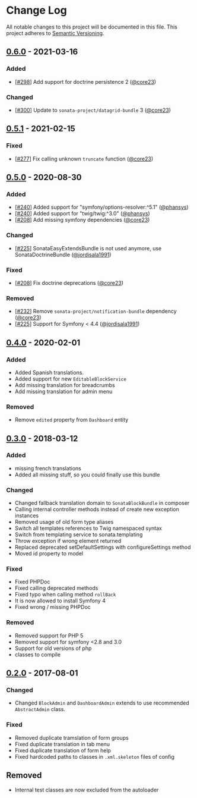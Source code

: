 # Change Log
All notable changes to this project will be documented in this file.
This project adheres to [Semantic Versioning](http://semver.org/).

## [0.6.0](https://github.com/sonata-project/SonataDashboardBundle/compare/0.5.1...0.6.0) - 2021-03-16
### Added
- [[#298](https://github.com/sonata-project/SonataDashboardBundle/pull/298)] Add support for doctrine persistence 2 ([@core23](https://github.com/core23))

### Changed
- [[#300](https://github.com/sonata-project/SonataDashboardBundle/pull/300)] Update to `sonata-project/datagrid-bundle` 3 ([@core23](https://github.com/core23))

## [0.5.1](https://github.com/sonata-project/SonataDashboardBundle/compare/0.5.0...0.5.1) - 2021-02-15
### Fixed
- [[#277](https://github.com/sonata-project/SonataDashboardBundle/pull/277)] Fix calling unknown `truncate` function ([@core23](https://github.com/core23))

## [0.5.0](https://github.com/sonata-project/SonataDashboardBundle/compare/0.4.0...0.5.0) - 2020-08-30
### Added
- [[#240](https://github.com/sonata-project/SonataDashboardBundle/pull/240)] Added support for "symfony/options-resolver:^5.1" ([@phansys](https://github.com/phansys))
- [[#240](https://github.com/sonata-project/SonataDashboardBundle/pull/240)] Added support for "twig/twig:^3.0" ([@phansys](https://github.com/phansys))
- [[#208](https://github.com/sonata-project/SonataDashboardBundle/pull/208)] Add missing symfony dependencies ([@core23](https://github.com/core23))

### Changed
- [[#225](https://github.com/sonata-project/SonataDashboardBundle/pull/225)] SonataEasyExtendsBundle is not used anymore, use SonataDoctrineBundle ([@jordisala1991](https://github.com/jordisala1991))

### Fixed
- [[#208](https://github.com/sonata-project/SonataDashboardBundle/pull/208)] Fix doctrine deprecations ([@core23](https://github.com/core23))

### Removed
- [[#232](https://github.com/sonata-project/SonataDashboardBundle/pull/232)] Remove `sonata-project/notification-bundle` dependency ([@core23](https://github.com/core23))
- [[#225](https://github.com/sonata-project/SonataDashboardBundle/pull/225)] Support for Symfony < 4.4 ([@jordisala1991](https://github.com/jordisala1991))

## [0.4.0](https://github.com/sonata-project/SonataDashboardBundle/compare/0.3.0...0.4.0) - 2020-02-01
### Added
- Added Spanish translations.
- Added support for new `EditableBlockService`
- Add missing translation for breadcrumbs
- Add missing translation for admin menu

### Removed
- Remove `edited` property from `Dashboard` entity

## [0.3.0](https://github.com/sonata-project/SonataMediaBundle/compare/0.2.0...0.3.0) - 2018-03-12
### Added
- missing french translations
- Added all missing stuff, so you could finally use this bundle

### Changed
- Changed fallback translation domain to `SonataBlockBundle` in composer
- Calling internal controller methods instead of create new exception instances
- Removed usage of old form type aliases
- Switch all templates references to Twig namespaced syntax
- Switch from templating service to sonata.templating
- Throw exception if wrong element returned
- Replaced deprecated setDefaultSettings with configureSettings method
- Moved id property to model

### Fixed
- Fixed PHPDoc
- Fixed calling deprecated methods
- Fixed typo when calling method `rollBack`
- It is now allowed to install Symfony 4
- Fixed wrong / missing PHPDoc

### Removed
- Removed support for PHP 5
- Removed support for symfony <2.8 and 3.0
- Support for old versions of php
- classes to compile

## [0.2.0](https://github.com/sonata-project/SonataMediaBundle/compare/0.1.0...0.2.0) - 2017-08-01
### Changed
- Changed `BlockAdmin` and `DashboardAdmin` extends to use recommended `AbstractAdmin` class.

### Fixed
- Removed duplicate tramslation of form groups
- Fixed duplicate translation in tab menu
- Fixed duplicate translation of form help
- Fixed hardcoded paths to classes in `.xml.skeleton` files of config

## Removed
- Internal test classes are now excluded from the autoloader
